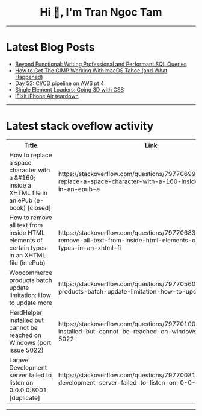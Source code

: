 <h1 align="center">Hi 👋, I'm Tran Ngoc Tam</h1>

---

# Latest Blog Posts 
<!-- BLOG-POST-LIST:START -->
- [Beyond Functional: Writing Professional and Performant SQL Queries](https://dev.to/gregory42266270/beyond-functional-writing-professional-and-performant-sql-queries-11ac)
- [How to Get The GIMP Working With macOS Tahoe &lpar;and What Happened&rpar;](https://dev.to/fedtti/how-to-get-the-gimp-working-with-macos-tahoe-and-what-happened-b4k)
- [Day 53: CI/CD pipeline on AWS pt 4](https://dev.to/udoh_deborah_b1e484c474bf/day-53-cicd-pipeline-on-aws-pt-4-ejc)
- [Single Element Loaders: Going 3D with CSS](https://dev.to/er-raj-aryan/single-element-loaders-going-3d-with-css-ikd)
- [iFixit iPhone Air teardown](https://dev.to/technoblogger14o3/ifixit-iphone-air-teardown-1e03)
<!-- BLOG-POST-LIST:END -->

---

# Latest stack oveflow activity
<table>
  <tr><th>Title</th><th>Link</th></tr>
  <!-- STACKOVERFLOW:START --><tr><td>How to replace a space character with a &amp;#160; inside a XHTML file in an ePub &lpar;e-book&rpar; [closed]</td><td>https://stackoverflow.com/questions/79770699/how-to-replace-a-space-character-with-a-160-inside-a-xhtml-file-in-an-epub-e</td></tr><tr><td>How to remove all text from inside HTML elements of certain types in an XHTML file &lpar;in ePub&rpar;</td><td>https://stackoverflow.com/questions/79770683/how-to-remove-all-text-from-inside-html-elements-of-certain-types-in-an-xhtml-fi</td></tr><tr><td>Woocommerce products batch update limitation: How to update more</td><td>https://stackoverflow.com/questions/79770560/woocommerce-products-batch-update-limitation-how-to-update-more</td></tr><tr><td>HerdHelper installed but cannot be reached on Windows &lpar;port issue 5022&rpar;</td><td>https://stackoverflow.com/questions/79770100/herdhelper-installed-but-cannot-be-reached-on-windows-port-issue-5022</td></tr><tr><td>Laravel Development server failed to listen on 0.0.0.0:8001 [duplicate]</td><td>https://stackoverflow.com/questions/79770081/laravel-development-server-failed-to-listen-on-0-0-0-08001</td></tr><!-- STACKOVERFLOW:END -->
</table>

---


